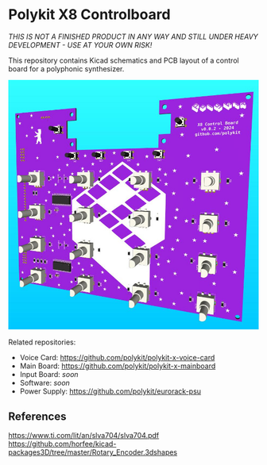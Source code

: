 # Polykit X8 Controlboard

_THIS IS NOT A FINISHED PRODUCT IN ANY WAY AND STILL UNDER HEAVY DEVELOPMENT - USE AT YOUR OWN RISK!_

This repository contains Kicad schematics and PCB layout of a control board for a polyphonic synthesizer.

![Polykit X8 Main Board Rendering](polykit-x-controlboard-rendering.jpg)

Related repositories:

* Voice Card: https://github.com/polykit/polykit-x-voice-card
* Main Board: https://github.com/polykit/polykit-x-mainboard
* Input Board: _soon_
* Software: _soon_
* Power Supply: https://github.com/polykit/eurorack-psu

## References

https://www.ti.com/lit/an/slva704/slva704.pdf
https://github.com/horfee/kicad-packages3D/tree/master/Rotary_Encoder.3dshapes
